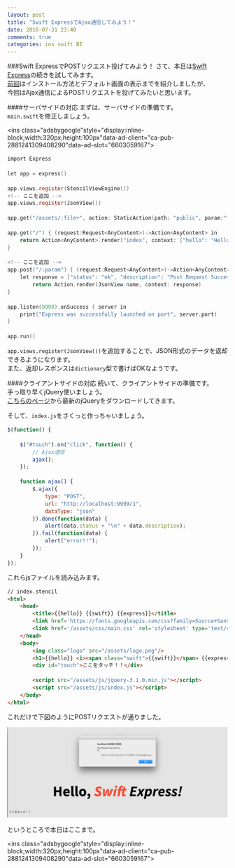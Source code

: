 ```yaml
---
layout: post
title: "Swift ExpressでAjax通信してみよう！"
date: 2016-07-31 23:40
comments: true
categories: ios swift BE
---
```


###Swift ExpressでPOSTリクエスト投げてみよう！
さて、本日は[Swift Express](https://github.com/crossroadlabs/Express)の続きを試してみます。  
[前回](http://grandbig.github.io/blog/2016/07/10/swift-express/)はインストール方法とデフォルト画面の表示までを紹介しましたが、  
今回はAjax通信によるPOSTリクエストを投げてみたいと思います。  

####サーバサイドの対応
まずは、サーバサイドの準備です。  
`main.swift`を修正しましょう。  

<script async src="//pagead2.googlesyndication.com/pagead/js/adsbygoogle.js"></script>
<ins class="adsbygoogle"style="display:inline-block;width:320px;height:100px"data-ad-client="ca-pub-2881241309408290"data-ad-slot="6603059167"></ins>
<script>
(adsbygoogle = window.adsbygoogle || []).push({});
</script>

<!-- more -->

```objective-c
import Express

let app = express()

app.views.register(StencilViewEngine())
<!-- ここを追加 -->
app.views.register(JsonView())

app.get("/assets/:file+", action: StaticAction(path: "public", param:"file"))

app.get("/") { (request:Request<AnyContent>)->Action<AnyContent> in
    return Action<AnyContent>.render("index", context: ["hello": "Hello,", "swift": "Swift", "express": "Express!"])
}

<!-- ここを追加 -->
app.post("/:param") { (request:Request<AnyContent>)->Action<AnyContent> in
    let response = ["status": "ok", "description": "Post Request Succesfully"]
	    return Action.render(JsonView.name, context: response)
}

app.listen(9999).onSuccess { server in
    print("Express was successfully launched on port", server.port)
}

app.run()
```

`app.views.register(JsonView())`を追加することで、JSON形式のデータを返却できるようになります。  
また、返却レスポンスは`dictionary`型で書けばOKなようです。  

####クライアントサイドの対応
続いて、クライアントサイドの準備です。  
手っ取り早くjQuery使いましょう。  
[こちらのページ](https://jquery.com/)から最新のjQueryをダウンロードしてきます。  

そして、`index.js`をさくっと作っちゃいましょう。  

```javascript
$(function() {

	$("#touch").on("click", function() {
		// Ajax通信
		ajax();
	});

	function ajax() {
		$.ajax({
			type: "POST",
			url: "http://localhost:9999/1",
			dataType: "json"
		}).done(function(data) {
			alert(data.status + "\n" + data.description);
		}).fail(function(data) {
			alert("error!!");
		});
	}
});
```

これらjsファイルを読み込みます。  

```html
// index.stencil
<html>
	<head>
		<title>{{hello}} {{swift}} {{express}}</title>
		<link href='https://fonts.googleapis.com/css?family=Source+Sans+Pro:700italic,700' rel='stylesheet' type='text/css'>
		<link href='/assets/css/main.css' rel='stylesheet' type='text/css'>
	</head>
	<body>
		<img class="logo" src="/assets/logo.png"/>
		<h1>{{hello}} <i><span class="swift">{{swift}}</span> {{express}}</i></h1>
		<div id="touch">ここをタッチ！！</div>

		<script src="/assets/js/jquery-3.1.0.min.js"></script>
		<script src="/assets/js/index.js"></script>
	</body>
</html>
```

これだけで下図のようにPOSTリクエストが通りました。  

![POSTリクエスト](/images/swift-express-3.png)  

というところで本日はここまで。  

<script async src="//pagead2.googlesyndication.com/pagead/js/adsbygoogle.js"></script>
<ins class="adsbygoogle"style="display:inline-block;width:320px;height:100px"data-ad-client="ca-pub-2881241309408290"data-ad-slot="6603059167"></ins>
<script>
(adsbygoogle = window.adsbygoogle || []).push({});
</script>
